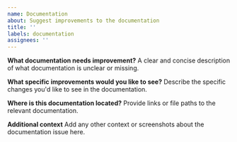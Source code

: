 ```yaml
---
name: Documentation
about: Suggest improvements to the documentation
title: ''
labels: documentation
assignees: ''
---
```


**What documentation needs improvement?**
A clear and concise description of what documentation is unclear or missing.

**What specific improvements would you like to see?**
Describe the specific changes you'd like to see in the documentation.

**Where is this documentation located?**
Provide links or file paths to the relevant documentation.

**Additional context**
Add any other context or screenshots about the documentation issue here.
